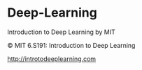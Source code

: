 # Deep-Learning
Introduction to Deep Learning by MIT

© MIT 6.S191: Introduction to Deep Learning

http://introtodeeplearning.com
